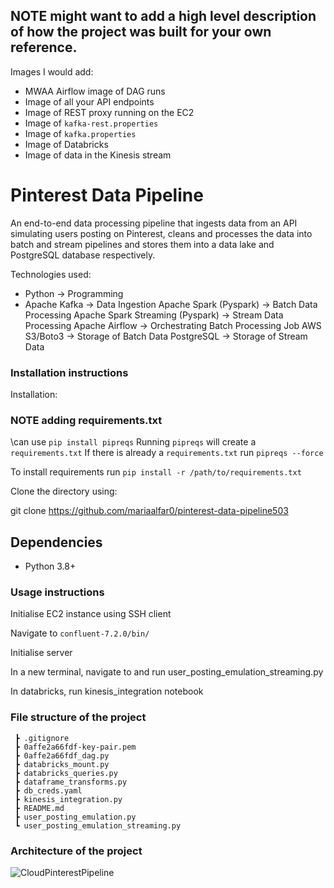 ## NOTE might want to add a high level description of how the project was built for your own reference.

Images I would add:

- MWAA Airflow image of DAG runs
- Image of all your API endpoints
- Image of REST proxy running on the EC2
- Image of `kafka-rest.properties`
- Image of `kafka.properties`
- Image of Databricks
- Image of data in the Kinesis stream

# Pinterest Data Pipeline

An end-to-end data processing pipeline that ingests data from an API simulating users posting on Pinterest, cleans and processes the data into batch and stream pipelines and stores them into a data lake and PostgreSQL database respectively.

Technologies used:
- Python -> Programming
- Apache Kafka -> Data Ingestion
Apache Spark (Pyspark) -> Batch Data Processing
Apache Spark Streaming (Pyspark) -> Stream Data Processing
Apache Airflow -> Orchestrating Batch Processing Job
AWS S3/Boto3 -> Storage of Batch Data
PostgreSQL -> Storage of Stream Data

### Installation instructions
Installation:


### NOTE adding requirements.txt
\can use `pip install pipreqs`
Running `pipreqs` will create a `requirements.txt`
If there is already a `requirements.txt` run `pipreqs --force`

To install requirements run `pip install -r /path/to/requirements.txt`

Clone the directory using:

git clone https://github.com/mariaalfar0/pinterest-data-pipeline503

## Dependencies


- Python 3.8+

### Usage instructions

Initialise EC2 instance using SSH client

Navigate to `confluent-7.2.0/bin/`

Initialise server

In a new terminal, navigate to and run user_posting_emulation_streaming.py

In databricks, run kinesis_integration notebook

### File structure of the project
```
 ┣ .gitignore
 ┣ 0affe2a66fdf-key-pair.pem
 ┣ 0affe2a66fdf_dag.py
 ┣ databricks_mount.py
 ┣ databricks_queries.py
 ┣ dataframe_transforms.py
 ┣ db_creds.yaml
 ┣ kinesis_integration.py
 ┣ README.md
 ┣ user_posting_emulation.py
 ┗ user_posting_emulation_streaming.py
```

### Architecture of the project

![CloudPinterestPipeline](https://github.com/user-attachments/assets/6a9df0ba-2989-47bd-a677-f5f3a9c7a0e7)


